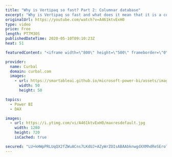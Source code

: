 ```yaml
---
title: "Why is Vertipaq so fast? Part 2: Columnar database"
excerpt: "Why is Vertipaq so fast and what does it mean that it is a columnar database?  In this video, we will go through what it means that Vertipaq is a columnar database and why performance is so good.  In previous video we cover data compression:  When we import data in Power BI, the Vertipaq database will"
originalUrl: https://youtube.com/watch?v=A461ktvExH0
type: video
price: Free
length: PT7M30S
publishedDateTime: 2020-05-10T09:10:23Z
heat: 51

featuredContent: "<iframe width=\"800\" height=\"500\" frameborder=\"0\" src=\"https://www.youtube.com/embed/A461ktvExH0\" allow=\"accelerometer; autoplay; encrypted-media; gyroscope; picture-in-picture\" allowfullscreen></iframe>"

provider:
  name: Curbal
  domain: curbal.com
  images:
    - url: https://smartableai.github.io/microsoft-power-bi/assets/images/organizations/curbal.com-50x50.jpg
      width: 50
      height: 50

topics:
  - Power BI
  - DAX

images:
  - url: https://i.ytimg.com/vi/A461ktvExH0/maxresdefault.jpg
    width: 1280
    height: 720
    isCached: true

secured: "LU+kHWpPRLUqQX2fZWuACns7LKdUJ+AZyWrZOIsABAAbknwgdXXMhdReSEroThsy2GEBSx136uJH5PxURH8gZlLqkT5b1ScdcjC8ZMRDJO1CSuHYstN35zwpqBfFbRCfq4elVzxTgTLSb8TOU+VYoNpjOkTvBjka3F+JLLxaXaF5k4IlTMkxOSgLU68ZFClskj2+TPmQD7u2uPVfSXQBa1vuHzqt392CK2PsKlgQeUgYtgokHZD5cdaQjNH/YrKkKcy2USu39K0c/ZRDUpXdNUT5ZPcPdHg8hcZHtLgENtKA2RsoU4Uk6I3jgZTWg3VDKR0ZZzStGdakntTcbqW7HSAUf07JvhTRgZ0n6EqsaCumaRayuzCgQx09r4cdjI3MkhYBTuhA7gwAYLN+gxWcNRuCpO7ahPHGd/7oH1zd9dc=;f0ns3RASJMVkM1NxsUVrlw=="
---
```


